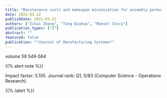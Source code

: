 ```yaml
---
title: "Maintenance costs and makespan minimization for assembly permutation flow shop scheduling by considering preventive and corrective maintenance"
date: 2021-03-22
publishDate: 2021-03-22
authors: ["Zikai Zhang", "Tang Qiuhua", "Manuel Chica"]
publication_types: ["2"]
abstract: ""
featured: false
publication: "*Journal of Manufacturing Systems*"
---
```



_volume 59 549-564_


{{% alert note %}}

Impact factor: 5.105. Journal rank: Q1, 5/83 (Computer Science - Operations Research)

{{% /alert %}}



